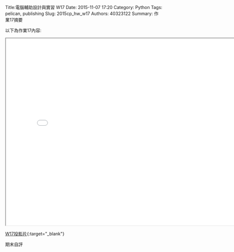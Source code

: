 Title:電腦輔助設計與實習  W17
Date: 2015-11-07 17:20
Category: Python
Tags: pelican, publishing
Slug: 2015cp_hw_w17
Authors: 40323122
Summary: 作業17摘要

以下為作業17內容:

<iframe src="40323122_cp_w17_p.html" width="800" height="600"></iframe>

[W17投影片](40323122_cp_w17_p.html){:target="_blank"}

期末自評



